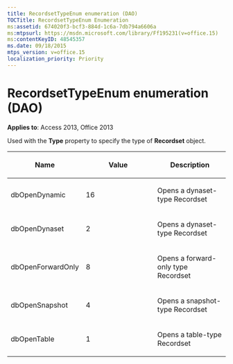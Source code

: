```yaml
---
title: RecordsetTypeEnum enumeration (DAO)
TOCTitle: RecordsetTypeEnum Enumeration
ms:assetid: 674020f3-bcf3-884d-1c6a-7db794a6606a
ms:mtpsurl: https://msdn.microsoft.com/library/Ff195231(v=office.15)
ms:contentKeyID: 48545357
ms.date: 09/18/2015
mtps_version: v=office.15
localization_priority: Priority
---
```


# RecordsetTypeEnum enumeration (DAO)


**Applies to**: Access 2013, Office 2013

Used with the **Type** property to specify the type of **Recordset** object.

<table>
<colgroup>
<col style="width: 33%" />
<col style="width: 33%" />
<col style="width: 33%" />
</colgroup>
<thead>
<tr class="header">
<th><p>Name</p></th>
<th><p>Value</p></th>
<th><p>Description</p></th>
</tr>
</thead>
<tbody>
<tr class="odd">
<td><p>dbOpenDynamic</p></td>
<td><p>16</p></td>
<td><p>Opens a dynaset-type Recordset</p></td>
</tr>
<tr class="even">
<td><p>dbOpenDynaset</p></td>
<td><p>2</p></td>
<td><p>Opens a dynaset-type Recordset</p></td>
</tr>
<tr class="odd">
<td><p>dbOpenForwardOnly</p></td>
<td><p>8</p></td>
<td><p>Opens a forward-only type Recordset</p></td>
</tr>
<tr class="even">
<td><p>dbOpenSnapshot</p></td>
<td><p>4</p></td>
<td><p>Opens a snapshot-type Recordset</p></td>
</tr>
<tr class="odd">
<td><p>dbOpenTable</p></td>
<td><p>1</p></td>
<td><p>Opens a table-type Recordset</p></td>
</tr>
</tbody>
</table>

